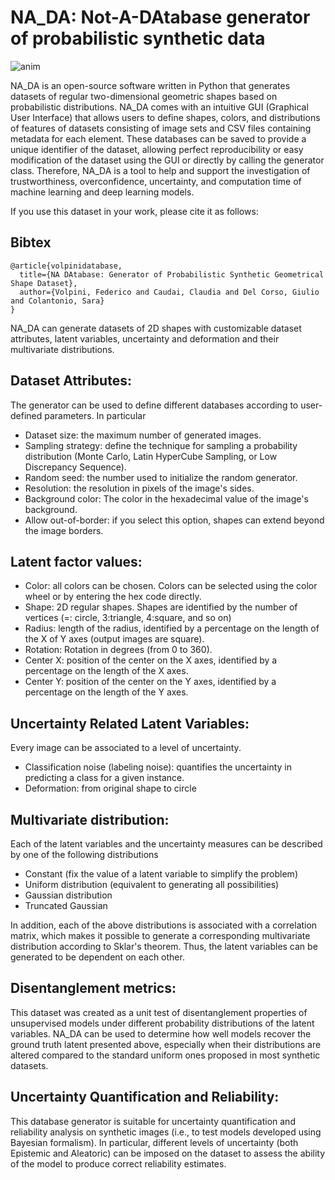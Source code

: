 # NA_DA: Not-A-DAtabase generator of probabilistic synthetic data 

![anim](https://github.com/user-attachments/assets/22cff88b-ac69-4542-81b3-13318474b0a3)

NA_DA is an open-source software written in Python that generates datasets of regular two-dimensional geometric shapes based on probabilistic distributions.
NA_DA comes with an intuitive GUI (Graphical User Interface) that allows users to define shapes, colors, and distributions of features of datasets consisting of image sets and CSV files containing metadata for each element. These databases can be saved to provide a unique identifier of the dataset, allowing perfect reproducibility or easy modification of the dataset using the GUI or directly by calling the generator class. Therefore, NA_DA is a tool to help and support the investigation of trustworthiness, overconfidence, uncertainty, and computation time of machine learning and deep learning models.
 
If you use this dataset in your work, please cite it as follows:

## Bibtex

```
@article{volpinidatabase,
  title={NA DAtabase: Generator of Probabilistic Synthetic Geometrical Shape Dataset},
  author={Volpini, Federico and Caudai, Claudia and Del Corso, Giulio and Colantonio, Sara}
}
```

NA_DA can generate datasets of 2D shapes with customizable dataset attributes, latent variables, uncertainty and deformation and their multivariate distributions.

## Dataset Attributes:
The generator can be used to define different databases according to user-defined parameters. In particular
* Dataset size: the maximum number of generated images.
* Sampling strategy: define the technique for sampling a probability distribution (Monte Carlo, Latin HyperCube Sampling, or Low Discrepancy Sequence).
* Random seed: the number used to initialize the random generator.
* Resolution: the resolution in pixels of the image's sides.
* Background color: The color in the hexadecimal value of the image's background.
* Allow out-of-border: if you select this option, shapes can extend beyond the image borders.

## Latent factor values:

* Color: all colors can be chosen. Colors can be selected using the color wheel or by entering the hex code directly.
* Shape: 2D regular shapes. Shapes are identified by the number of vertices (=: circle, 3:triangle, 4:square, and so on)
* Radius: length of the radius, identified by a percentage on the length of the X of Y axes (output images are square).
* Rotation: Rotation in degrees (from 0 to 360).
* Center X: position of the center on the X axes, identified by a percentage on the length of the X axes. 
* Center Y: position of the center on the Y axes, identified by a percentage on the length of the Y axes. 

## Uncertainty Related Latent Variables:

Every image can be associated to a level of uncertainty.
* Classification noise (labeling noise): quantifies the uncertainty in predicting a class for a given instance.
* Deformation: from original shape to circle

## Multivariate distribution:

Each of the latent variables and the uncertainty measures can be described by one of the following distributions
* Constant (fix the value of a latent variable to simplify the problem)
* Uniform distribution (equivalent to generating all possibilities)
* Gaussian distribution
* Truncated Gaussian

In addition, each of the above distributions is associated with a correlation matrix, which makes it possible to generate a corresponding multivariate distribution according to Sklar's theorem.  Thus, the latent variables can be generated to be dependent on each other.


## Disentanglement metrics:

This dataset was created as a unit test of disentanglement properties of unsupervised models under different probability distributions of the latent variables. NA_DA can be used to determine how well models recover the ground truth latent presented above, especially when their distributions are altered compared to the standard uniform ones proposed in most synthetic datasets.

## Uncertainty Quantification and Reliability:

This database generator is suitable for uncertainty quantification and reliability analysis on synthetic images (i.e., to test models developed using Bayesian formalism). In particular, different levels of uncertainty (both Epistemic and Aleatoric) can be imposed on the dataset to assess the ability of the model to produce correct reliability estimates.



